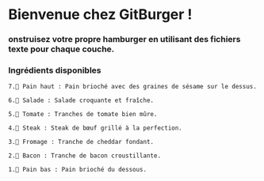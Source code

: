 # Bienvenue chez GitBurger !

### onstruisez votre propre hamburger en utilisant des fichiers texte pour chaque couche.
### Ingrédients disponibles

    7.🥯 Pain haut : Pain brioché avec des graines de sésame sur le dessus.

    6.🥬 Salade : Salade croquante et fraîche.

    5.🍅 Tomate : Tranches de tomate bien mûre.

    4.🥩 Steak : Steak de bœuf grillé à la perfection.

    3.🧀 Fromage : Tranche de cheddar fondant.

    2.🥓 Bacon : Tranche de bacon croustillante.

    1.🍞 Pain bas : Pain brioché du dessous.

